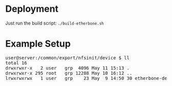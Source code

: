 # Deployment

Just run the build script: `./build-etherbone.sh`

# Example Setup

<pre>
user@server:/common/export/nfsinit/device $ ll
total 16
drwxrwxr-x   2 user   grp  4096 May 11 15:13 .
drwxrwxr-x 295 root   grp 12288 May 10 16:12 ..
lrwxrwxrwx   1 user   grp    23 May  9 14:50 30_etherbone-dev -> ../global/etherbone-dev
</pre>

